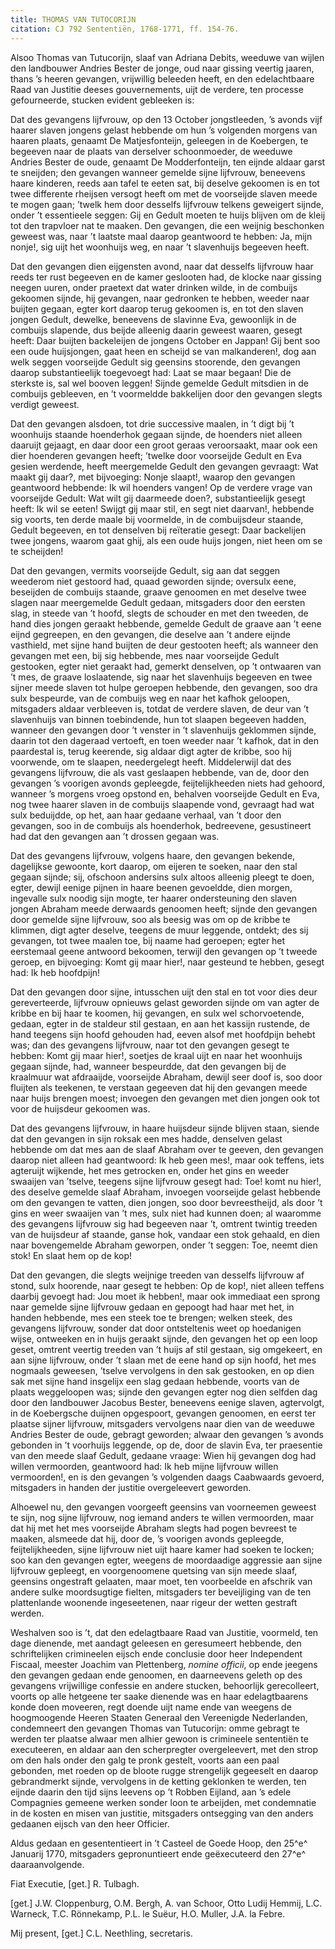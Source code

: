 ```yaml
---
title: THOMAS VAN TUTOCORIJN
citation: CJ 792 Sententiën, 1768-1771, ff. 154-76.
---
```


Alsoo Thomas van Tutucorijn, slaaf van Adriana Debits, weeduwe van wijlen den landbouwer Andries Bester de jonge, oud naar gissing veertig jaaren, thans ’s heeren gevangen, vrijwillig beleeden heeft, en den edelachtbaare Raad van Justitie deeses gouvernements, uijt de verdere, ten processe gefourneerde, stucken evident gebleeken is:

Dat des gevangens lijfvrouw, op den 13 October jongstleeden, ’s avonds vijf haarer slaven jongens gelast hebbende om hun ’s volgenden morgens van haaren plaats, genaamt De Matjesfonteijn, geleegen in de Koebergen, te begeeven naar de plaats van derselver schoonmoeder, de weeduwe Andries Bester de oude, genaamt De Modderfonteijn, ten eijnde aldaar garst te sneijden; den gevangen wanneer gemelde sijne lijfvrouw, beneevens haare kinderen, reeds aan tafel te eeten sat, bij deselve gekoomen is en tot twee differente rheijsen versogt heeft om met de voorseijde slaven meede te mogen gaan; ’twelk hem door desselfs lijfvrouw telkens geweigert sijnde, onder ’t essentieele seggen: Gij en Gedult moeten te huijs blijven om de kleij tot den trapvloer nat te maaken. Den gevangen, die een weijnig beschonken geweest was, naar ’t laatste maal daarop geantwoord te hebben: Ja, mijn nonje!, sig uijt het woonhuijs weg, en naar ’t slavenhuijs begeeven heeft.

Dat den gevangen dien eijgensten avond, naar dat desselfs lijfvrouw haar reeds ter rust begeeven en de kamer geslooten had, de klocke naar gissing neegen uuren, onder praetext dat water drinken wilde, in de combuijs gekoomen sijnde, hij gevangen, naar gedronken te hebben, weeder naar buijten gegaan, egter kort daarop terug gekoomen is, en tot den slaven jongen Gedult, dewelke, beneevens de slavinne Eva, gewoonlijk in de combuijs slapende, dus beijde alleenig daarin geweest waaren, gesegt heeft: Daar buijten backeleijen de jongens October en Jappan! Gij bent soo een oude huijsjongen, gaat heen en scheijd se van malkanderen!, dog aan welk seggen voorseijde Gedult sig geensins stoorende, den gevangen daarop substantieelijk toegevoegt had: Laat se maar begaan! Die de sterkste is, sal wel booven leggen! Sijnde gemelde Gedult mitsdien in de combuijs gebleeven, en ’t voormeldde bakkelijen door den gevangen slegts verdigt geweest.

Dat den gevangen alsdoen, tot drie successive maalen, in ’t digt bij ’t woonhuijs staande hoenderhok gegaan sijnde, de hoenders niet alleen daaruijt gejaagt, en daar door een groot geraas veroorsaakt, maar ook een dier hoenderen gevangen heeft; ’twelke door voorseijde Gedult en Eva gesien werdende, heeft meergemelde Gedult den gevangen gevraagt: Wat maakt gij daar?, met bijvoeging: Nonje slaapt!, waarop den gevangen geantwoord hebbende: Ik wil hoenders vangen! Op de verdere vrage van voorseijde Gedult: Wat wilt gij daarmeede doen?, substantieelijk gesegt heeft: Ik wil se eeten! Swijgt gij maar stil, en segt niet daarvan!, hebbende sig voorts, ten derde maale bij voormelde, in de combuijsdeur staande, Gedult begeeven, en tot denselven bij reïteratie gesegt: Daar backelijen twee jongens, waarom gaat ghij, als een oude huijs jongen, niet heen om se te scheijden!

Dat den gevangen, vermits voorseijde Gedult, sig aan dat seggen weederom niet gestoord had, quaad geworden sijnde; oversulx eene, beseijden de combuijs staande, graave genoomen en met deselve twee slagen naar meergemelde Gedult gedaan, mitsgaders door den eersten slag, in steede van ’t hoofd, slegts de schouder en met den tweeden, de hand dies jongen geraakt hebbende, gemelde Gedult de graave aan ’t eene eijnd gegreepen, en den gevangen, die deselve aan ’t andere eijnde vasthield, met sijne hand buijten de deur gestooten heeft; als wanneer den gevangen met een, bij sig hebbende, mes naar voorseijde Gedult gestooken, egter niet geraakt had, gemerkt denselven, op ’t ontwaaren van ’t mes, de graave loslaatende, sig naar het slavenhuijs begeeven en twee sijner meede slaven tot hulpe geroepen hebbende, den gevangen, soo dra sulx bespeurde, van de combuijs weg en naar het kafhok geloopen, mitsgaders aldaar verbleeven is, totdat de verdere slaven, de deur van ’t slavenhuijs van binnen toebindende, hun tot slaapen begeeven hadden, wanneer den gevangen door ’t venster in ’t slavenhuijs geklommen sijnde, daarin tot den dageraad vertoeft, en toen weeder naar ’t kafhok, dat in den paardestal is, terug keerende, sig aldaar digt agter de kribbe, soo hij voorwende, om te slaapen, needergelegt heeft. Middelerwijl dat des gevangens lijfvrouw, die als vast geslaapen hebbende, van de, door den gevangen ’s voorigen avonds gepleegde, feijtelijkheeden niets had gehoord, wanneer ’s morgens vroeg opstond en, behalven voorseijde Gedult en Eva, nog twee haarer slaven in de combuijs slaapende vond, gevraagt had wat sulx beduijdde, op het, aan haar gedaane verhaal, van ’t door den gevangen, soo in de combuijs als hoenderhok, bedreevene, gesustineert had dat den gevangen aan ’t drossen gegaan was.

Dat des gevangens lijfvrouw, volgens haare, den gevangen bekende, dagelijkse gewoonte, kort daarop, om eijeren te soeken, naar den stal gegaan sijnde; sij, ofschoon andersins sulx altoos alleenig pleegt te doen, egter, dewijl eenige pijnen in haare beenen gevoeldde, dien morgen, ingevalle sulx noodig sijn mogte, ter haarer ondersteuning den slaven jongen Abraham meede derwaards genoomen heeft; sijnde den gevangen door gemelde sijne lijfvrouw, soo als beesig was om op de kribbe te klimmen, digt agter deselve, teegens de muur leggende, ontdekt; des sij gevangen, tot twee maalen toe, bij naame had geroepen; egter het eerstemaal geene antwoord bekoomen, terwijl den gevangen op ’t tweede geroep, en bijvoeging: Komt gij maar hier!, naar gesteund te hebben, gesegt had: Ik heb hoofdpijn!

Dat den gevangen door sijne, intusschen uijt den stal en tot voor dies deur gereverteerde, lijfvrouw opnieuws gelast geworden sijnde om van agter de kribbe en bij haar te koomen, hij gevangen, en sulx wel schorvoetende, gedaan, egter in de staldeur stil gestaan, en aan het kassijn rustende, de hand teegens sijn hoofd gehouden had, eeven alsof met hoofdpijn behebt was; dan des gevangens lijfvrouw, naar tot den gevangen gesegt te hebben: Komt gij maar hier!, soetjes de kraal uijt en naar het woonhuijs gegaan sijnde, had, wanneer bespeurdde, dat den gevangen bij de kraalmuur wat afdraaijde, voorseijde Abraham, dewijl seer doof is, soo door fluijten als teekenen, te verstaan gegeeven dat hij den gevangen meede naar huijs brengen moest; invoegen den gevangen met dien jongen ook tot voor de huijsdeur gekoomen was.

Dat des gevangens lijfvrouw, in haare huijsdeur sijnde blijven staan, siende dat den gevangen in sijn roksak een mes hadde, denselven gelast hebbende om dat mes aan de slaaf Abraham over te geeven, den gevangen daarop niet alleen had geantwoord: Ik heb geen mes!, maar ook teffens, iets agteruijt wijkende, het mes getrocken en, onder het gins en weeder swaaijen van ’tselve, teegens sijne lijfvrouw gesegt had: Toe! komt nu hier!, des deselve gemelde slaaf Abraham, invoegen voorseijde gelast hebbende om den gevangen te vatten, dien jongen, soo door bevreestheijd, als door ’t gins en weer swaaijen van ’t mes, sulx niet had kunnen doen; al waaromme des gevangens lijfvrouw sig had begeeven naar ’t, omtrent twintig treeden van de huijsdeur af staande, ganse hok, vandaar een stok gehaald, en dien naar bovengemelde Abraham geworpen, onder ’t seggen: Toe, neemt dien stok! En slaat hem op de kop!

Dat den gevangen, die slegts weijnige treeden van desselfs lijfvrouw af stond, sulx hoorende, naar gesegt te hebben: Op de kop!, niet alleen teffens daarbij gevoegt had: Jou moet ik hebben!, maar ook immediaat een sprong naar gemelde sijne lijfvrouw gedaan en gepoogt had haar met het, in handen hebbende, mes een steek toe te brengen; welken steek, des gevangens lijfvrouw, sonder dat door ontsteltenis weet op hoedanigen wijse, ontweeken en in huijs geraakt sijnde, den gevangen het op een loop geset, omtrent veertig treeden van ’t huijs af stil gestaan, sig omgekeert, en aan sijne lijfvrouw, onder ’t slaan met de eene hand op sijn hoofd, het mes nogmaals geweesen, ’tselve vervolgens in den sak gestooken, en op dien sak met sijne hand insgelijx een slag gedaan hebbende, voorts van de plaats weggeloopen was; sijnde den gevangen egter nog dien selfden dag door den landbouwer Jacobus Bester, beneevens eenige slaven, agtervolgt, in de Koebergsche duijnen opgespoort, gevangen genoomen, en eerst ter plaatse sijner lijfvrouw, mitsgaders vervolgens naar dien van de weeduwe Andries Bester de oude, gebragt geworden; alwaar den gevangen ’s avonds gebonden in ’t voorhuijs leggende, op de, door de slavin Eva, ter praesentie van den meede slaaf Gedult, gedaane vraage: Wien hij gevangen dog had willen vermoorden, geantwoord had: Ik heb mijne lijfvrouw willen vermoorden!, en is den gevangen ’s volgenden daags Caabwaards gevoerd, mitsgaders in handen der justitie overgeleevert geworden.

Alhoewel nu, den gevangen voorgeeft geensins van voorneemen geweest te sijn, nog sijne lijfvrouw, nog iemand anders te willen vermoorden, maar dat hij met het mes voorseijde Abraham slegts had pogen bevreest te maaken, alsmeede dat hij, door de, ’s voorigen avonds gepleegde, feijtelijkheeden, sijne lijfvrouw niet uijt haare kamer had soeken te locken; soo kan den gevangen egter, weegens de moordaadige aggressie aan sijne lijfvrouw gepleegt, en voorgenoomene quetsing van sijn meede slaaf, geensins ongestraft gelaaten, maar moet, ten voorbeelde en afschrik van andere sulke moordsugtige fielten, mitsgaders ter beveijliging van de ten plattenlande woonende ingeseetenen, naar rigeur der wetten gestraft werden.

Weshalven soo is ’t, dat den edelagtbaare Raad van Justitie, voormeld, ten dage dienende, met aandagt geleesen en geresumeert hebbende, den schriftelijken crimineelen eijsch ende conclusie door heer Independent Fiscaal, meester Joachim van Plettenberg, *nomine officii*, op ende jeegens den gevangen gedaan ende genoomen, en daarneevens geleth op des gevangens vrijwillige confessie en andere stucken, behoorlijk gerecolleert, voorts op alle hetgeene ter saake dienende was en haar edelagtbaarens konde doen moveeren, regt doende uijt name ende van weegens de hoogmoogende Heeren Staaten Generaal den Vereenigde Nederlanden, condemneert den gevangen Thomas van Tutucorijn: omme gebragt te werden ter plaatse alwaar men alhier gewoon is crimineele sententiën te executeeren, en aldaar aan den scherpregter overgeleevert, met den strop om den hals onder den galg te pronk gestelt, voorts aan een paal gebonden, met roeden op de bloote rugge strengelijk gegeeselt en daarop gebrandmerkt sijnde, vervolgens in de ketting geklonken te werden, ten eijnde daarin den tijd sijns leevens op ’t Robben Eijland, aan ’s edele Compagnies gemeene werken sonder loon te arbeijden, met condemnatie in de kosten en misen van justitie, mitsgaders ontsegging van den anders gedaanen eijsch van den heer Officier.

Aldus gedaan en gesententieert in ’t Casteel de Goede Hoop, den 25^e^ Januarij 1770, mitsgaders gepronuntieert ende geëxecuteerd den 27^e^ daaraanvolgende.

Fiat Executie, \[get.\] R. Tulbagh.

\[get.\] J.W. Cloppenburg, O.M. Bergh, A. van Schoor, Otto Ludij Hemmij, L.C. Warneck, T.C. Rönnekamp, P.L. le Suëur, H.O. Muller, J.A. la Febre.

Mij present, \[get.\] C.L. Neethling, secretaris.